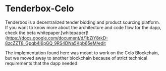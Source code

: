 # Tenderbox-Celo

Tenderbox is a decentralized tender bidding and product sourcing platform. If you want to know more about the architecture and code flow for the dapp, check the beta whitepaper.[whitepaper]!(https://docs.google.com/document/d/1bZiY8rkD-8zcZZT8_Gpqb4I6pGQ_9RS4DNa5Kpb65eM/edit

The implementation found here was meant to work on the Celo Blockchain, but we moved away to another blockchain because of strict technical requirements that the dapp needed

